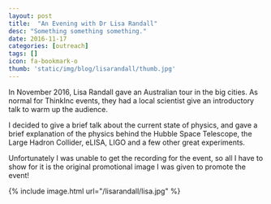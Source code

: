 ```yaml
---
layout: post
title:  "An Evening with Dr Lisa Randall"
desc: "Something something something."
date: 2016-11-17
categories: [outreach]
tags: []
icon: fa-bookmark-o
thumb: 'static/img/blog/lisarandall/thumb.jpg'
---
```


In November 2016, Lisa Randall gave an Australian tour in the big cities. As normal for ThinkInc
events, they had a local scientist give an introductory talk to warm up the audience.

I decided to give a brief talk about the current state of physics, and gave a brief
explanation of the physics behind the Hubble Space Telescope, the Large Hadron Collider, 
eLISA, LIGO and a few other great experiments.

Unfortunately I was unable to get the recording for the event, so all I have 
to show for it is the original promotional image I was given to promote the event!

{% include image.html url="/lisarandall/lisa.jpg"  %}
